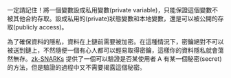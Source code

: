 一定請記住！將一個變數設成私用變數(private variable)，只能保證這個變數不被其他合約存取。設成私用的(private)狀態變數和本地變數，還是可以被公開的存取(publicly access)。

為了確保資料的隱私，資料在上鏈前需要被加密。在這種情況下，密鑰絕對不可以被送到鏈上，不然隨便一個有心人都可以輕易取得密鑰，這樣你的資料隱私就會蕩然無存。[zk-SNARKs](https://blog.ethereum.org/2016/12/05/zksnarks-in-a-nutshell/) 提供了一個可以驗證是否某使用者 A 有某一個秘密(secret)的方法，但是驗證的過程中又不需要揭露這個秘密。